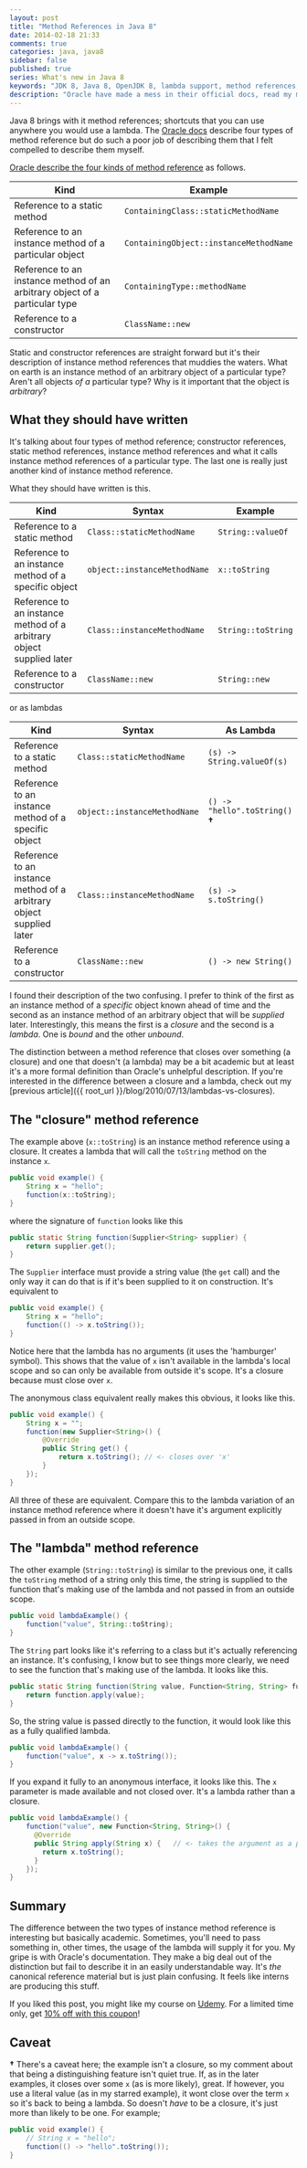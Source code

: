 ```yaml
---
layout: post
title: "Method References in Java 8"
date: 2014-02-18 21:33
comments: true
categories: java, java8
sidebar: false
published: true
series: What's new in Java 8
keywords: "JDK 8, Java 8, OpenJDK 8, lambda support, method references, method references in java, oracle docs"
description: "Oracle have made a mess in their official docs, read my more straight forward description of method references in Java 8"
---
```


Java 8 brings with it method references; shortcuts that you can use anywhere you would use a lambda. The [Oracle docs](http://docs.oracle.com/javase/tutorial/java/javaOO/methodreferences.html) describe four types of method reference but do such a poor job of describing them that I felt compelled to describe them myself.

<!-- more -->

[Oracle describe the four kinds of method reference](http://docs.oracle.com/javase/tutorial/java/javaOO/methodreferences.html) as follows.

| Kind                                                                           | Example                                |
|--------------------------------------------------------------------------------|----------------------------------------|
| Reference to a static method                                                   | `ContainingClass::staticMethodName`
| Reference to an instance method of a particular object                         | `ContainingObject::instanceMethodName`
| Reference to an instance method of an arbitrary object of a particular type    | `ContainingType::methodName`
| Reference to a constructor                                                     | `ClassName::new`




Static and constructor references are straight forward but it's their description of instance method references that muddies the waters. What on earth is an instance method of an arbitrary object of a particular type? Aren't all objects _of a_ particular type?  Why is it important that the object is _arbitrary_?


## What they should have written

It's talking about four types of method reference; constructor references, static method references, instance method references and what it calls instance method references of a particular type. The last one is really just another kind of instance method reference.

What they should have written is this.

| Kind                                                                 | Syntax                           | Example                  |
|----------------------------------------------------------------------|----------------------------------|--------------------------|
| Reference to a static method                                         | `Class::staticMethodName`        | `String::valueOf`
| Reference to an instance method of a specific object                 | `object::instanceMethodName`     | `x::toString`
| Reference to an instance method of a arbitrary object supplied later | `Class::instanceMethodName`      | `String::toString`
| Reference to a constructor                                           | `ClassName::new`                 | `String::new`

or as lambdas

| Kind                                                                 | Syntax                           | As Lambda                  |
|----------------------------------------------------------------------|----------------------------------|----------------------------|
| Reference to a static method                                         | `Class::staticMethodName`        | `(s) -> String.valueOf(s)`
| Reference to an instance method of a specific object                 | `object::instanceMethodName`     | `() -> "hello".toString()` **†**
| Reference to an instance method of a arbitrary object supplied later | `Class::instanceMethodName`      | `(s) -> s.toString()`
| Reference to a constructor                                           | `ClassName::new`                 | `() -> new String()`

I found their description of the two confusing. I prefer to think of the first as an instance method of a _specific_ object known ahead of time and the second as an instance method of an arbitrary object that will be _supplied_ later. Interestingly, this means the first is a _closure_ and the second is a _lambda_. One is _bound_ and the other _unbound_.

The distinction between a method reference that closes over something (a closure) and one that doesn't (a lambda) may be a bit academic but at least it's a more formal definition than Oracle's unhelpful description. If you're interested in the difference between a closure and a lambda, check out my [previous article]({{ root_url }}/blog/2010/07/13/lambdas-vs-closures).

## The "closure" method reference

The example above (`x::toString`) is an instance method reference using a closure. It creates a lambda that will call the `toString` method on the instance `x`.

``` java
public void example() {
    String x = "hello";
    function(x::toString);
}
```


where the signature of `function` looks like this

``` java
public static String function(Supplier<String> supplier) {
    return supplier.get();
}
```


The `Supplier` interface must provide a string value (the `get` call) and the only way it can do that is if it's been supplied to it on construction. It's equivalent to

``` java
public void example() {
    String x = "hello";
    function(() -> x.toString());
}
```


Notice here that the lambda has no arguments (it uses the 'hamburger' symbol). This shows that the value of `x` isn't available in the lambda's local scope and so can only be available from outside it's scope. It's a closure because must close over `x`.

The anonymous class equivalent really makes this obvious, it looks like this.

``` java
public void example() {
    String x = "";
    function(new Supplier<String>() {
        @Override
        public String get() {
            return x.toString(); // <- closes over 'x'
        }
    });
}
```


All three of these are equivalent. Compare this to the lambda variation of an instance method reference where it doesn't have it's argument explicitly passed in from an outside scope.


## The "lambda" method reference

The other example (`String::toString`) is similar to the previous one, it calls the `toString` method of a string only this time, the string is supplied to the function that's making use of the lambda and not passed in from an outside scope.

``` java
public void lambdaExample() {
    function("value", String::toString);
}
```


The `String` part looks like it's referring to a class but it's actually referencing an instance. It's confusing, I know but to see things more clearly, we need to see the function that's making use of the lambda. It looks like this.

``` java
public static String function(String value, Function<String, String> function) {
    return function.apply(value);
}
```


So, the string value is passed directly to the function, it would look like this as a fully qualified lambda.

``` java
public void lambdaExample() {
    function("value", x -> x.toString());
}
```


If you expand it fully to an anonymous interface, it looks like this. The `x` parameter is made available and not closed over. It's a lambda rather than a closure.

``` java
public void lambdaExample() {
    function("value", new Function<String, String>() {
      @Override
      public String apply(String x) {   // <- takes the argument as a parameter, doesn't need to close over it
        return x.toString();
      }
    });
}
```


## Summary

The difference between the two types of instance method reference is interesting but basically academic. Sometimes, you'll need to pass something in, other times, the usage of the lambda will supply it for you. My gripe is with Oracle's documentation. They make a big deal out of the distinction but fail to describe it in an easily understandable way. It's _the_ canonical reference material but is just plain confusing. It feels like interns are producing this stuff.

If you liked this post, you might like my course on [Udemy](https://www.udemy.com/whats-new-in-java-8/). For a limited time only, get [10% off with this coupon](https://www.udemy.com/whats-new-in-java-8/?couponCode=BLOG10)!

## Caveat

**†** There's a caveat here; the example isn't a closure, so my comment about that being a distinguishing feature isn't quiet true. If, as in the later examples, it closes over some `x` (as is more likely), great. If however, you use a literal value (as in my starred example), it wont close over the term `x` so it's back to being a lambda. So doesn't _have_ to be a closure, it's just more than likely to be one. For example;

``` java This time the "reference to an instance method of a arbitrary object supplied later" is a Lambda, not a closure
public void example() {
    // String x = "hello";
    function(() -> "hello".toString());
}
```